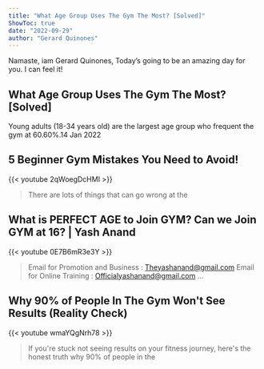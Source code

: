 ```yaml
---
title: "What Age Group Uses The Gym The Most? [Solved]"
ShowToc: true 
date: "2022-09-29"
author: "Gerard Quinones" 
---
```


Namaste, iam Gerard Quinones, Today’s going to be an amazing day for you. I can feel it!
## What Age Group Uses The Gym The Most? [Solved]
Young adults (18-34 years old) are the largest age group who frequent the gym at 60.60%.14 Jan 2022

## 5 Beginner Gym Mistakes You Need to Avoid!
{{< youtube 2qWoegDcHMI >}}
>There are lots of things that can go wrong at the 

## What is PERFECT AGE to Join GYM? Can we Join GYM at 16? | Yash Anand
{{< youtube 0E7B6mR3e3Y >}}
>Email for Promotion and Business : Theyashanand@gmail.com Email for Online Training : Officialyashanand@gmail.com ...

## Why 90% of People In The Gym Won't See Results (Reality Check)
{{< youtube wmaYQgNrh78 >}}
>If you're stuck not seeing results on your fitness journey, here's the honest truth why 90% of people in the 

